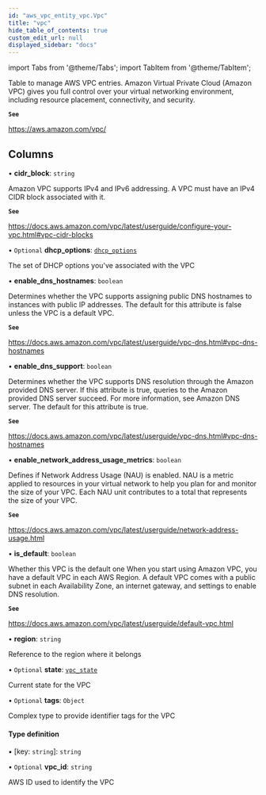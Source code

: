 ```yaml
---
id: "aws_vpc_entity_vpc.Vpc"
title: "vpc"
hide_table_of_contents: true
custom_edit_url: null
displayed_sidebar: "docs"
---
```


import Tabs from '@theme/Tabs';
import TabItem from '@theme/TabItem';

Table to manage AWS VPC entries.
Amazon Virtual Private Cloud (Amazon VPC) gives you full control over your virtual networking
environment, including resource placement, connectivity, and security.

**`See`**

https://aws.amazon.com/vpc/

## Columns

• **cidr\_block**: `string`

Amazon VPC supports IPv4 and IPv6 addressing. A VPC must have an IPv4 CIDR block associated with it.

**`See`**

https://docs.aws.amazon.com/vpc/latest/userguide/configure-your-vpc.html#vpc-cidr-blocks

• `Optional` **dhcp\_options**: [`dhcp_options`](aws_vpc_entity_dhcp_options.DhcpOptions.md)

The set of DHCP options you've associated with the VPC

• **enable\_dns\_hostnames**: `boolean`

Determines whether the VPC supports assigning public DNS hostnames to instances with public IP addresses.
The default for this attribute is false unless the VPC is a default VPC.

**`See`**

https://docs.aws.amazon.com/vpc/latest/userguide/vpc-dns.html#vpc-dns-hostnames

• **enable\_dns\_support**: `boolean`

Determines whether the VPC supports DNS resolution through the Amazon provided DNS server.
If this attribute is true, queries to the Amazon provided DNS server succeed.
For more information, see Amazon DNS server. The default for this attribute is true.

**`See`**

https://docs.aws.amazon.com/vpc/latest/userguide/vpc-dns.html#vpc-dns-hostnames

• **enable\_network\_address\_usage\_metrics**: `boolean`

Defines if Network Address Usage (NAU) is enabled. NAU is a metric applied to resources
in your virtual network to help you plan for and monitor the size of your VPC.
Each NAU unit contributes to a total that represents the size of your VPC.

**`See`**

https://docs.aws.amazon.com/vpc/latest/userguide/network-address-usage.html

• **is\_default**: `boolean`

Whether this VPC is the default one
When you start using Amazon VPC, you have a default VPC in each AWS Region.
A default VPC comes with a public subnet in each Availability Zone,
an internet gateway, and settings to enable DNS resolution.

**`See`**

https://docs.aws.amazon.com/vpc/latest/userguide/default-vpc.html

• **region**: `string`

Reference to the region where it belongs

• `Optional` **state**: [`vpc_state`](../enums/aws_vpc_entity_vpc.VpcState.md)

Current state for the VPC

• `Optional` **tags**: `Object`

Complex type to provide identifier tags for the VPC

#### Type definition

▪ [key: `string`]: `string`

• `Optional` **vpc\_id**: `string`

AWS ID used to identify the VPC
